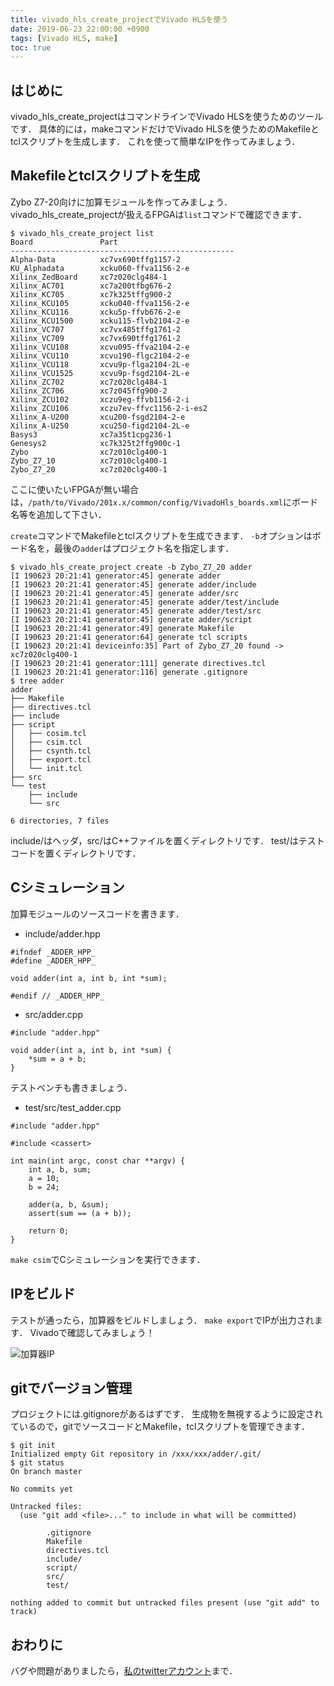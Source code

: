 ```yaml
---
title: vivado_hls_create_projectでVivado HLSを使う
date: 2019-06-23 22:00:00 +0900
tags: [Vivado HLS, make]
toc: true
---
```


## はじめに

vivado_hls_create_projectはコマンドラインでVivado HLSを使うためのツールです．
具体的には，makeコマンドだけでVivado HLSを使うためのMakefileとtclスクリプトを生成します．
これを使って簡単なIPを作ってみましょう．

## Makefileとtclスクリプトを生成

Zybo Z7-20向けに加算モジュールを作ってみましょう．
vivado_hls_create_projectが扱えるFPGAは`list`コマンドで確認できます．

```
$ vivado_hls_create_project list
Board               Part
--------------------------------------------------
Alpha-Data          xc7vx690tffg1157-2
KU_Alphadata        xcku060-ffva1156-2-e
Xilinx_ZedBoard     xc7z020clg484-1
Xilinx_AC701        xc7a200tfbg676-2
Xilinx_KC705        xc7k325tffg900-2
Xilinx_KCU105       xcku040-ffva1156-2-e
Xilinx_KCU116       xcku5p-ffvb676-2-e
Xilinx_KCU1500      xcku115-flvb2104-2-e
Xilinx_VC707        xc7vx485tffg1761-2
Xilinx_VC709        xc7vx690tffg1761-2
Xilinx_VCU108       xcvu095-ffva2104-2-e
Xilinx_VCU110       xcvu190-flgc2104-2-e
Xilinx_VCU118       xcvu9p-flga2104-2L-e
Xilinx_VCU1525      xcvu9p-fsgd2104-2L-e
Xilinx_ZC702        xc7z020clg484-1
Xilinx_ZC706        xc7z045ffg900-2
Xilinx_ZCU102       xczu9eg-ffvb1156-2-i
Xilinx_ZCU106       xczu7ev-ffvc1156-2-i-es2
Xilinx_A-U200       xcu200-fsgd2104-2-e
Xilinx_A-U250       xcu250-figd2104-2L-e
Basys3              xc7a35t1cpg236-1
Genesys2            xc7k325t2ffg900c-1
Zybo                xc7z010clg400-1
Zybo_Z7_10          xc7z010clg400-1
Zybo_Z7_20          xc7z020clg400-1
```

ここに使いたいFPGAが無い場合は，`/path/to/Vivado/201x.x/common/config/VivadoHls_boards.xml`にボード名等を追加して下さい．

`create`コマンドでMakefileとtclスクリプトを生成できます．
`-b`オプションはボード名を，最後の`adder`はプロジェクト名を指定します．

```
$ vivado_hls_create_project create -b Zybo_Z7_20 adder
[I 190623 20:21:41 generator:45] generate adder
[I 190623 20:21:41 generator:45] generate adder/include
[I 190623 20:21:41 generator:45] generate adder/src
[I 190623 20:21:41 generator:45] generate adder/test/include
[I 190623 20:21:41 generator:45] generate adder/test/src
[I 190623 20:21:41 generator:45] generate adder/script
[I 190623 20:21:41 generator:49] generate Makefile
[I 190623 20:21:41 generator:64] generate tcl scripts
[I 190623 20:21:41 deviceinfo:35] Part of Zybo_Z7_20 found -> xc7z020clg400-1
[I 190623 20:21:41 generator:111] generate directives.tcl
[I 190623 20:21:41 generator:116] generate .gitignore
$ tree adder
adder
├── Makefile
├── directives.tcl
├── include
├── script
│   ├── cosim.tcl
│   ├── csim.tcl
│   ├── csynth.tcl
│   ├── export.tcl
│   └── init.tcl
├── src
└── test
    ├── include
    └── src

6 directories, 7 files
```

include/はヘッダ，src/はC++ファイルを置くディレクトリです．
test/はテストコードを置くディレクトリです．

## Cシミュレーション

加算モジュールのソースコードを書きます．

- include/adder.hpp

```
#ifndef _ADDER_HPP_
#define _ADDER_HPP_

void adder(int a, int b, int *sum);

#endif // _ADDER_HPP_
```

- src/adder.cpp

```
#include "adder.hpp"

void adder(int a, int b, int *sum) {
    *sum = a + b;
}
```

テストベンチも書きましょう．

- test/src/test_adder.cpp

```
#include "adder.hpp"

#include <cassert>

int main(int argc, const char **argv) {
    int a, b, sum;
    a = 10;
    b = 24;

    adder(a, b, &sum);
    assert(sum == (a + b));
    
    return 0;
}
```

`make csim`でCシミュレーションを実行できます．

## IPをビルド

テストが通ったら，加算器をビルドしましょう．
`make export`でIPが出力されます．
Vivadoで確認してみましょう！

![加算器IP](../2019-06-23-vivado_hls_create_project-en/ip.png "加算器IP")

## gitでバージョン管理

プロジェクトには.gitignoreがあるはずです．
生成物を無視するように設定されているので，gitでソースコードとMakefile，tclスクリプトを管理できます．

```
$ git init
Initialized empty Git repository in /xxx/xxx/adder/.git/
$ git status
On branch master

No commits yet

Untracked files:
  (use "git add <file>..." to include in what will be committed)

        .gitignore
        Makefile
        directives.tcl
        include/
        script/
        src/
        test/

nothing added to commit but untracked files present (use "git add" to track)
```

## おわりに

バグや問題がありましたら，[私のtwitterアカウント](https://twitter.com/isKenta14)まで．

